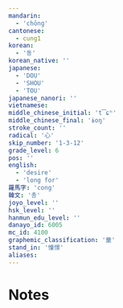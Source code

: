 ```yaml
---
mandarin:
  - 'chōng'
cantonese:
  - cung1
korean:
  - '동'
korean_native: ''
japanese:
  - 'DOU'
  - 'SHOU'
  - 'TOU'
japanese_nanori: ''
vietnamese:
middle_chinese_initial: 't͡ɕʰ'
middle_chinese_final: 'ɨoŋ'
stroke_count: ''
radical: '心'
skip_number: '1-3-12'
grade_level: 6
pos: ''
english:
  - 'desire'
  - 'long for'
羅馬字: 'cong'
韓文: '총'
joyo_level: ''
hsk_level: ''
hanmun_edu_level: ''
danayo_id: 6005
mc_id: 4100
graphemic_classification: '童'
stand_in: '憧憬'
aliases:
---
```


# Notes
